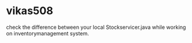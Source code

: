 # vikas508
check the difference between your local Stockservicer.java while working on inventorymanagement system.
